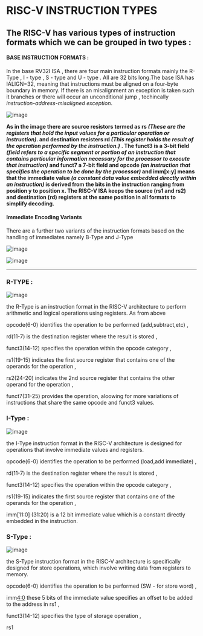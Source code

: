 # RISC-V INSTRUCTION TYPES
## The RISC-V has various types of instruction formats which we can be grouped in two types : 
#### BASE INSTRUCTION FORMATS :
In the base RV32I ISA , there are four main instruction formats mainly the R-Type , I - type , S - type and U - type .
All are 32 bits long.The base ISA has IALIGN=32, meaning that instructions must be aligned on a four-byte boundary in memory.
If there is an misalignment an exception is taken such it branches or there will occur an unconditional jump , techincally *instruction-address-misaligned exception*.

![image](https://github.com/user-attachments/assets/ba58b088-d2c8-4fe9-bf97-87fd1d983aef)

**As in the image there are source resistors termed as **rs** *(These are the registers that hold the input values for a particular operation or instruction)*.  and destination resisters **rd** *(This register holds the result of the operation performed by the instruction.)* . The **funct3** is a 3-bit field *(field refers to a specific segment or portion of an instruction that contains particular information necessary for the processor to execute that instruction)*  and **funct7** a 7-bit field  and opcode *(an instruction that specifies the operation to be done by the processor)* and imm[x:y] means that the immediate value *(a constant data value embedded directly within an instruction)* is derived from the bits in the instruction ranging from position y to position x.
The RISC-V ISA keeps the source (rs1 and rs2) and destination (rd) registers at the same position in all
formats to simplify decoding.**

####  Immediate Encoding Variants 
There are a further two variants of the instruction formats   based on the handling of immediates namely B-Type and J-Type


![image](https://github.com/user-attachments/assets/fda21dc2-3feb-49a3-9fd8-9af8128fd977)


![image](https://github.com/user-attachments/assets/b624e997-6112-40cd-9702-5d9823d0a4b7)

____________________________________________________________________________________________________________________________

### **R-TYPE** : 

![image](https://github.com/user-attachments/assets/5e7a9d07-6329-4bef-921f-fb0dae0cbe1f)


the R-Type is an instruction format in the RISC-V architecture to perform arithmetic and logical operations using registers.
As from above

opcode(6-0)  identifies the operation to be performed (add,subtract,etc) ,

rd(11-7) is the destination register  where the result is stored ,

funct3(14-12) specifies the operation within the opcode category ,

rs1(19-15) indicates the first source register that contains one of the operands for the operation ,

rs2(24-20) indicates the 2nd source register that contains the other operand for the operation ,

funct7(31-25) provides the operation, aloowing for more variations of instructions that share the same opcode and funct3 values.



### **I-Type** :

![image](https://github.com/user-attachments/assets/9e4042df-ee63-4428-b8ba-95d41067dc30)

the  I-Type instruction format in the RISC-V architecture is designed for operations that involve immediate values and registers. 

opcode(6-0)  identifies the operation to be performed (load,add immediate) ,

rd(11-7) is the destination register  where the result is stored ,

funct3(14-12) specifies the operation within the opcode category ,

rs1(19-15) indicates the first source register that contains one of the operands for the operation ,

imm[11:0] (31:20) is a 12 bit immediate value which is a constant directly embedded in the instruction.

### **S-Type** :

![image](https://github.com/user-attachments/assets/0a634506-04d6-48f3-a015-90e53db5c9fd)

the S-Type instruction format in the RISC-V architecture is specifically designed for store operations, which involve writing data from registers to memory.

opcode(6-0) identifies the operation to be performed (SW - for store word) ,

imm[4:0](11-7) these 5 bits of the immediate value specifies an offset to be added to the address in rs1 ,

funct3(14-12) specifies the type of storage operation ,

rs1 

